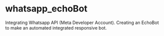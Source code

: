 # whatsapp_echoBot
Integrating Whatsapp API (Meta Developer Account). Creating an EchoBot to make an automated integrated responsive bot. 
